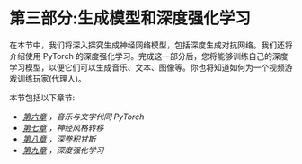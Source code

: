 <link href="Styles/Style01.css" rel="stylesheet" type="text/css"> <link href="Styles/Style00.css" rel="stylesheet" type="text/css"> 

# 第三部分:生成模型和深度强化学习

在本节中，我们将深入探究生成神经网络模型，包括深度生成对抗网络。我们还将介绍使用 PyTorch 的深度强化学习。完成这一部分后，您将能够训练自己的深度学习模型，以便它们可以生成音乐、文本、图像等。你也将知道如何为一个视频游戏训练玩家(代理人)。

本节包括以下章节:

*   [*第六章*](B12158_06_Final_ASB_ePUB.xhtml#_idTextAnchor121) *，音乐与文字代同 PyTorch*
*   [*第七章*](B12158_07_Final_ASB_ePUB.xhtml#_idTextAnchor162) *，神经风格转移*
*   [*第八章*](B12158_08_Final_ASB_ePUB.xhtml#_idTextAnchor179) *，深卷积甘斯*
*   [*第九章*](B12158_09_Final_ASB_ePUB.xhtml#_idTextAnchor219) *，深度强化学习*